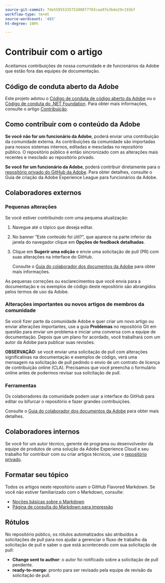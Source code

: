 ```yaml
---
source-git-commit: 7de55955335752008f7703caa97e3b4e29c193bf
workflow-type: tm+mt
source-wordcount: '483'
ht-degree: 100%

---
```

# Contribuir com o artigo

Aceitamos contribuições de nossa comunidade e de funcionários da Adobe que estão fora das equipes de documentação.

## Código de conduta aberto da Adobe

Este projeto adotou o [Código de conduta de código aberto da Adobe](code-of-conduct.md) ou o [Código de conduta do .NET Foundation](https://dotnetfoundation.org/code-of-conduct). Para obter mais informações, consulte o artigo [Contribuição](contributing.md).

## Como contribuir com o conteúdo da Adobe

**Se você não for um funcionário da Adobe**, poderá enviar uma contribuição da comunidade externa. As contribuições da comunidade são importadas para nossos sistemas internos, editadas e mescladas no repositório público. O repositório público é então sincronizado com as alterações mais recentes e mesclado ao repositório privado.

**Se você for um funcionário da Adobe**, poderá contribuir diretamente para o [repositório privado do GitHub da Adobe](https://git.corp.adobe.com/AdobeDocs/). Para obter detalhes, consulte o Guia de criação da Adobe Experience League para funcionários da Adobe.

## Colaboradores externos

### Pequenas alterações

Se você estiver contribuindo com uma pequena atualização:

1. Navegue até o tópico que deseja editar.
1. No banner “Este conteúdo foi útil?”, que aparece na parte inferior da janela do navegador clique em **Opções de feedback detalhadas**.
1. Clique em **Sugerir uma edição** e envie uma solicitação de pull (PR) com suas alterações na interface do GitHub.

   Consulte o [Guia do colaborador dos documentos da Adobe](https://experienceleague.adobe.com/docs/contributor/contributor-guide/introduction.html?lang=pt-BR) para obter mais informações.

As pequenas correções ou esclarecimentos que você envia para a documentação e os exemplos de código deste repositório são abrangidos pelos termos de uso da Adobe.

### Alterações importantes ou novos artigos de membros da comunidade

Se você fizer parte da comunidade Adobe e quer criar um novo artigo ou enviar alterações importantes, use a guia **Problemas** no repositório Git em questão para enviar um problema e iniciar uma conversa com a equipe de documentação. Depois que um plano for acordado, você trabalhará com um autor da Adobe para publicar suas revisões.

**OBSERVAÇÃO:** se você enviar uma solicitação de pull com alterações significativas na documentação e exemplos de código, verá uma mensagem na solicitação de pull pedindo o envio de um contrato de licença de contribuição online (CLA). Precisamos que você preencha o formulário online antes de podermos revisar sua solicitação de pull.

### Ferramentas

Os colaboradores da comunidade podem usar a interface do GitHub para editar ou bifurcar o repositório e fazer grandes contribuições.

Consulte o [Guia do colaborador dos documentos da Adobe](https://experienceleague.adobe.com/docs/contributor/contributor-guide/introduction.html?lang=pt-BR) para obter mais detalhes.

## Colaboradores internos

Se você for um autor técnico, gerente de programa ou desenvolvedor da equipe de produtos de uma solução da Adobe Experience Cloud e seu trabalho for contribuir com ou criar artigos técnicos, use o [repositório privado](https://git.corp.adobe.com/AdobeDocs).

## Formatar seu tópico

Todos os artigos neste repositório usam o GitHub Flavored Markdown. Se você não estiver familiarizado com o Markdown, consulte:

* [Noções básicas sobre o Markdown](https://help.github.com/articles/getting-started-with-writing-and-formatting-on-github/)
* [Página de consulta do Markdown para impressão](https://guides.github.com/pdfs/markdown-cheatsheet-online.pdf)

## Rótulos

No repositório público, os rótulos automatizados são atribuídos a solicitações de pull para nos ajudar a gerenciar o fluxo de trabalho da solicitação de pull e saber o que está acontecendo com sua solicitação de pull:

* **Change sent to author**: o autor foi notificado sobre a solicitação de pull pendente.
* **ready-to-merge**: pronto para ser revisado pela equipe de revisão da solicitação de pull.
